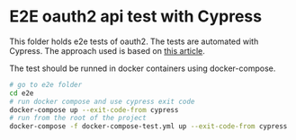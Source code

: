 # E2E oauth2 api test with Cypress

This folder holds e2e tests of oauth2. The tests are automated with Cypress. The approach used is based on [this article](https://mtlynch.io/painless-web-app-testing/).

The test should be runned in docker containers using docker-compose.

```bash
# go to e2e folder
cd e2e
# run docker compose and use cypress exit code
docker-compose up --exit-code-from cypress
# run from the root of the project
docker-compose -f docker-compose-test.yml up --exit-code-from cypress
```
